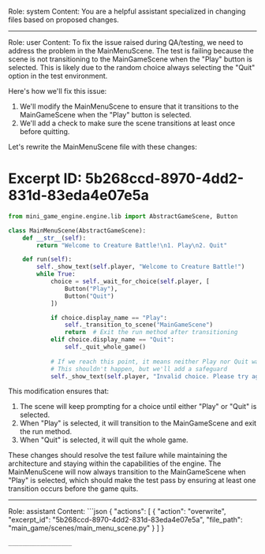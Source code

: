 Role: system
Content: You are a helpful assistant specialized in changing files based on proposed changes.
__________________
Role: user
Content: To fix the issue raised during QA/testing, we need to address the problem in the MainMenuScene. The test is failing because the scene is not transitioning to the MainGameScene when the "Play" button is selected. This is likely due to the random choice always selecting the "Quit" option in the test environment.

Here's how we'll fix this issue:

1. We'll modify the MainMenuScene to ensure that it transitions to the MainGameScene when the "Play" button is selected.
2. We'll add a check to make sure the scene transitions at least once before quitting.

Let's rewrite the MainMenuScene file with these changes:

# Excerpt ID: 5b268ccd-8970-4dd2-831d-83eda4e07e5a
```python main_game/scenes/main_menu_scene.py
from mini_game_engine.engine.lib import AbstractGameScene, Button

class MainMenuScene(AbstractGameScene):
    def __str__(self):
        return "Welcome to Creature Battle!\n1. Play\n2. Quit"

    def run(self):
        self._show_text(self.player, "Welcome to Creature Battle!")
        while True:
            choice = self._wait_for_choice(self.player, [
                Button("Play"),
                Button("Quit")
            ])

            if choice.display_name == "Play":
                self._transition_to_scene("MainGameScene")
                return  # Exit the run method after transitioning
            elif choice.display_name == "Quit":
                self._quit_whole_game()
            
            # If we reach this point, it means neither Play nor Quit was selected
            # This shouldn't happen, but we'll add a safeguard
            self._show_text(self.player, "Invalid choice. Please try again.")
```

This modification ensures that:

1. The scene will keep prompting for a choice until either "Play" or "Quit" is selected.
2. When "Play" is selected, it will transition to the MainGameScene and exit the run method.
3. When "Quit" is selected, it will quit the whole game.

These changes should resolve the test failure while maintaining the architecture and staying within the capabilities of the engine. The MainMenuScene will now always transition to the MainGameScene when "Play" is selected, which should make the test pass by ensuring at least one transition occurs before the game quits.
__________________
Role: assistant
Content: ```json
{
  "actions": [
    {
      "action": "overwrite",
      "excerpt_id": "5b268ccd-8970-4dd2-831d-83eda4e07e5a",
      "file_path": "main_game/scenes/main_menu_scene.py"
    }
  ]
}
```
__________________

